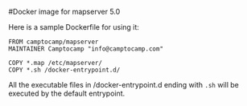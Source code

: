 #Docker image for mapserver 5.0

Here is a sample Dockerfile for using it:
```
FROM camptocamp/mapserver
MAINTAINER Camptocamp "info@camptocamp.com"

COPY *.map /etc/mapserver/
COPY *.sh /docker-entrypoint.d/
```

All the executable files in /docker-entrypoint.d ending with `.sh` will
be executed by the default entrypoint.